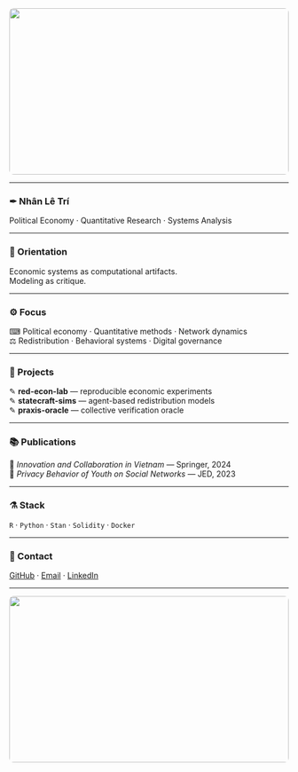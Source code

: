 <div align="center">
  <img src="https://i.imgur.com/n3y46Y2.jpg" style="width: 100%; max-height: 300px; object-fit: cover; border-radius: 8px;">
</div>

---

### ✒︎ Nhân Lê Trí  
Political Economy · Quantitative Research · Systems Analysis  

---

### 📖 Orientation  
Economic systems as computational artifacts.  
Modeling as critique.  

---

### ⚙︎ Focus  
⌨︎ Political economy · Quantitative methods · Network dynamics  
⚖︎ Redistribution · Behavioral systems · Digital governance  

---

### 📜 Projects  
✎ **red-econ-lab** — reproducible economic experiments  
✎ **statecraft-sims** — agent-based redistribution models  
✎ **praxis-oracle** — collective verification oracle  

---

### 📚 Publications  
📖 *Innovation and Collaboration in Vietnam* — Springer, 2024  
📖 *Privacy Behavior of Youth on Social Networks* — JED, 2023  

---

### ⚗︎ Stack  
`R` · `Python` · `Stan` · `Solidity` · `Docker`  

---

### 📮 Contact  
[GitHub](https://github.com/yourusername) · [Email](mailto:your.email@example.com) · [LinkedIn](https://linkedin.com/in/your-linkedin)  

---

<div align="center">
  <img src="https://i.imgur.com/WpGqeip.jpg" style="width: 100%; max-height: 300px; object-fit: cover; border-radius: 8px;">
</div>
